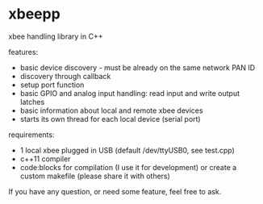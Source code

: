 # xbeepp
xbee handling library in C++

features:
- basic device discovery - must be already on the same network PAN ID
- discovery through callback
- setup port function
- basic GPIO and analog input handling: read input and write output latches
- basic information about local and remote xbee devices
- starts its own thread for each local device (serial port)

requirements:
- 1 local xbee plugged in USB (default /dev/ttyUSB0, see test.cpp)
- c++11 compiler
- code:blocks for compilation (I use it for development) or create a custom makefile (please share it with others)

If you have any question, or need some feature, feel free to ask.
